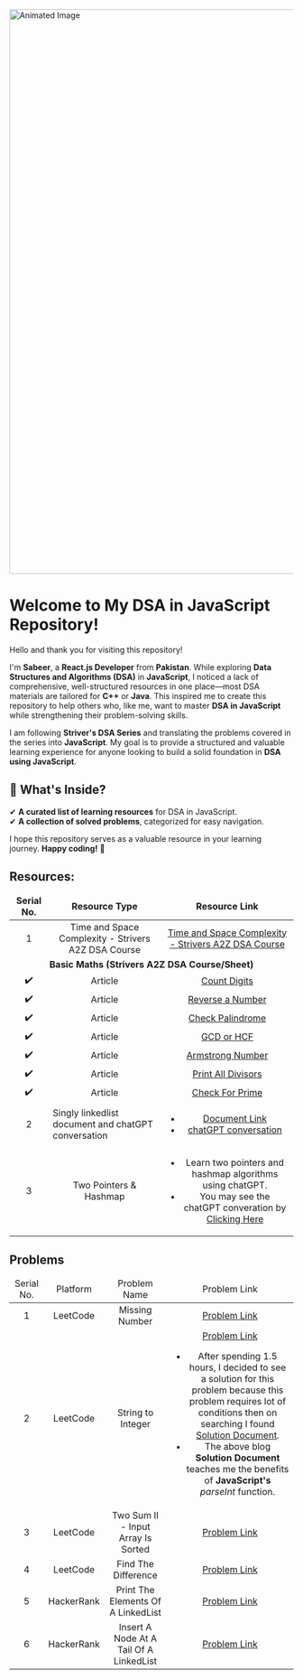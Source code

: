 <img src="https://github.com/user-attachments/assets/a9ddc5da-e194-4cfb-985e-81f69f9844b6" alt="Animated Image" width="1000"/>

# Welcome to My DSA in JavaScript Repository!  

Hello and thank you for visiting this repository!  

I'm **Sabeer**, a **React.js Developer** from **Pakistan**. While exploring **Data Structures and Algorithms (DSA)** in **JavaScript**, I noticed a lack of comprehensive, well-structured resources in one place—most DSA materials are tailored for **C++** or **Java**. This inspired me to create this repository to help others who, like me, want to master **DSA in JavaScript** while strengthening their problem-solving skills.  

I am following **Striver's DSA Series** and translating the problems covered in the series into **JavaScript**. My goal is to provide a structured and valuable learning experience for anyone looking to build a solid foundation in **DSA using JavaScript**.  

## 📌 What's Inside?  
✔ **A curated list of learning resources** for DSA in JavaScript.  
✔ **A collection of solved problems**, categorized for easy navigation.  

I hope this repository serves as a valuable resource in your learning journey. **Happy coding!** 🚀  


<h2>Resources:</h2>
<table>
  <thead>
    <tr align="center">
      <td align="center"><b>Serial No.</b></td>
       <td align="center"><b>Resource Type</b></td>
       <td align="center"><b>Resource Link</b></td>
    </tr>
  </thead>
  <tbody>
<!--     Time and Space Complexity - Strivers A2Z DSA Course -->
    <tr>
      <td align="center">
        1
      </td>
      <td align="center">
        Time and Space Complexity - Strivers A2Z DSA Course
      </td>
      <td align="center"><a href="https://takeuforward.org/time-complexity/time-and-space-complexity-strivers-a2z-dsa-course/" target="_blank">Time and Space Complexity - Strivers A2Z   DSA Course</a>
      </td>
    </tr>
<!-- ====> Basic Maths <===== -->
    <tr>
      <td colspan="4" align="center"><b>Basic Maths (Strivers A2Z DSA Course/Sheet)</b></td>
    </tr>
<!-- Count Digits -->
    <tr>
      <td align="center">✔️</td>
      <td align="center">Article</td>
      <td align="center"><a href="https://takeuforward.org/data-structure/count-digits-in-a-number/">Count Digits</a></td>
    </tr>
<!-- Reverse a Number -->
      <tr>
      <td align="center">✔️</td>
      <td align="center">Article</td>
      <td align="center"><a href="https://takeuforward.org/maths/reverse-digits-of-a-number">Reverse a Number</a></td>
    </tr>
<!-- Check Palindrome -->
      <tr>
      <td align="center">✔️</td>
      <td align="center">Article</td>
      <td align="center"><a href="https://takeuforward.org/data-structure/check-if-a-number-is-palindrome-or-not/">Check Palindrome</a></td>
    </tr>
<!-- GCD or HCF -->
      <tr>
      <td align="center">✔️</td>
     <td align="center">Article</td>
      <td align="center"><a href="https://takeuforward.org/data-structure/find-gcd-of-two-numbers/">GCD or HCF</a></td>
    </tr>
<!-- Armstrong Number -->
      <tr>
      <td align="center">✔️</td>
    <td align="center">Article</td>
      <td align="center"><a href="https://takeuforward.org/maths/check-if-a-number-is-armstrong-number-or-not/">Armstrong Number</a></td>
    </tr>
<!-- Print all Divisors -->
      <tr>
      <td align="center">✔️</td>
     <td align="center">Article</td>
      <td align="center"><a href="https://takeuforward.org/data-structure/print-all-divisors-of-a-given-number/">Print All Divisors </a></td>
    </tr>
<!-- Check for Prime -->
      <tr>
      <td align="center">✔️</td>
     <td align="center">Article</td>
      <td align="center"><a href="https://takeuforward.org/data-structure/check-if-a-number-is-prime-or-not/">Check For Prime</a></td>
    </tr>
<!--     Singly linkedlist document and chatGPT conversation -->
    <tr>
      <td align="center">2</td>
      <td>Singly linkedlist document and chatGPT conversation</td>
      <td align="center">
        <ul>
          <li>
            <a href="https://www.scaler.com/topics/linked-list-in-javascript/" target="_blank">Document Link</a>
          </li>
          <li>
            <a href="https://chatgpt.com/share/67755e74-12ac-8001-9192-550d18f008b3" target="_blank">chatGPT conversation</a>
          </li>
        </ul>
      </td>
    </tr>
<!-- Two Pointers & Hashmap -->
    <tr>
      <td align="center">3</td>
      <td align="center">Two Pointers & Hashmap</td>
      <td align="center">
         <ul>
          <li>Learn two pointers and hashmap algorithms using chatGPT.</li>
          <li>You may see the chatGPT converation by <a href="https://chatgpt.com/share/67782685-6744-8001-bf31-c7ed51687318">Clicking Here</a></li>
        </ul>
      </td>
    </tr>
  </tbody>
</table>
<!-- Problems -->
<h2>Problems</h2>
<table>
  <thead>
    <tr align="center">
      <td>Serial No.</td>
      <td>Platform</td>
      <td>Problem Name</td>
       <td>Problem Link</td>
    </tr>
  </thead>
  <tbody>
<!-- Missing Number -->
    <tr align="center">
      <td>1</td>
      <td>LeetCode</td>
      <td>Missing Number</td>
      <td>
        <a href="https://leetcode.com/problems/missing-number/submissions/1494256749">Problem Link</a>
      </td>
    </tr> 
<!-- String to Integer -->
    <tr align="center">
      <td>2</td>
      <td>LeetCode</td>
      <td>String to Integer</td>
      <td>
        <a href="https://leetcode.com/problems/string-to-integer-atoi/submissions/">Problem Link</a>
        <ul>
          <li>After spending 1.5 hours, I decided to see a solution for this problem because this problem requires lot of conditions then on searching I found <a href="https://duncan-mcardle.medium.com/leetcode-problem-8-string-to-integer-javascript-3b6d95c81cac">Solution Document</a>.</li>
          <li>The above blog <b>Solution Document</b> teaches me the benefits of <b>JavaScript's</b> <i>parseInt</i> function.</li>
        </ul>
      </td>
    </tr>
<!-- Two Sum II - Input Array Is Sorted -->
    <tr align="center">
      <td>3</td>
      <td>LeetCode</td>
      <td>Two Sum II - Input Array Is Sorted</td>
      <td>
        <a href="https://leetcode.com/problems/two-sum-ii-input-array-is-sorted/submissions/">Problem Link</a>
      </td>
    </tr>
<!-- Find The Difference -->
        <tr align="center">
      <td>4</td>
      <td>LeetCode</td>
      <td>Find The Difference</td>
      <td>
        <a href="https://leetcode.com/problems/find-the-difference/submissions/1497732335/)">Problem Link</a>
      </td>
    </tr>
<!-- Print The Elements Of A LinkedList -->
    <tr align="center">
      <td>5</td>
      <td>HackerRank</td>
      <td>Print The Elements Of A LinkedList</td>
      <td><a href="https://www.hackerrank.com/challenges/print-the-elements-of-a-linked-list/problem?isFullScreen=true">Problem Link</a></td>
    </tr>
<!-- Insert A Node At A Tail Of A LinkedList -->
    <tr align="center">
      <td>6</td>
      <td>HackerRank</td>
      <td>Insert A Node At A Tail Of A LinkedList</td>
      <td>
        <a href="https://www.hackerrank.com/challenges/insert-a-node-at-the-tail-of-a-linked-list/problem?isFullScreen=true">Problem Link</a>
      </td>
    </tr>
  </tbody>
</table>
